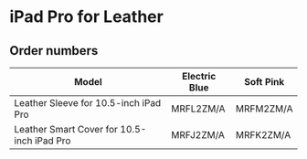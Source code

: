 # iPad Pro for Leather

## Order numbers

| Model | Electric Blue | Soft Pink |
|-------|-----|-----|
| Leather Sleeve for 10.5-inch iPad Pro | MRFL2ZM/A | MRFM2ZM/A |
| Leather Smart Cover for 10.5-inch iPad Pro | MRFJ2ZM/A | MRFK2ZM/A |
